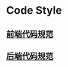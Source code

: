 # Code Style

## [前端代码规范](https://my.oschina.net/u/2306318/blog/1609942)

## [后端代码规范](https://spacewander.github.io/explore-flask-zh/2-coding_conventions.html)

